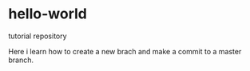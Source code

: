 # hello-world
tutorial repository

Here i learn how to create a new brach and make a commit to a master branch.
